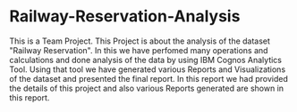 # Railway-Reservation-Analysis

This is a Team Project.
This Project is about the analysis of the dataset "Railway Reservation".
In this we have perfomed many operations and calculations and done analysis of the data by using IBM Cognos Analytics Tool.
Using that tool we have generated various Reports and Visualizations of the dataset and presented the final report.
In this report we had provided the details of this project and also various Reports generated are shown in this report.
